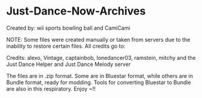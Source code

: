 # Just-Dance-Now-Archives
Created by: wii sports bowling ball and CamiCami

NOTE: Some files were created manually or taken from servers due to the inability to restore certain files. All credits go to:

Credits: alexo, Vintage, captainbob, lonedancer03, ramstein, mitchy and the Just Dance Helper and Just Dance Melody server

The files are in .zip format. Some are in Bluestar format, while others are in Bundle format, ready for modding.
Tools for converting Bluestar to Bundle are also in this respiratory.
Enjoy ~!!
